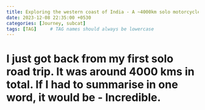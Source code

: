 ```yaml
---
title: Exploring the western coast of India - A ~4000km solo motorcycle road trip from Vadodara to Bengaluru & back
date: 2023-12-08 22:35:00 +0530
categories: [Journey, subcat]
tags: [TAG]     # TAG names should always be lowercase
---
```


# I just got back from my first solo road trip. It was around 4000 kms in total. If I had to summarise in one word, it would be - Incredible. 